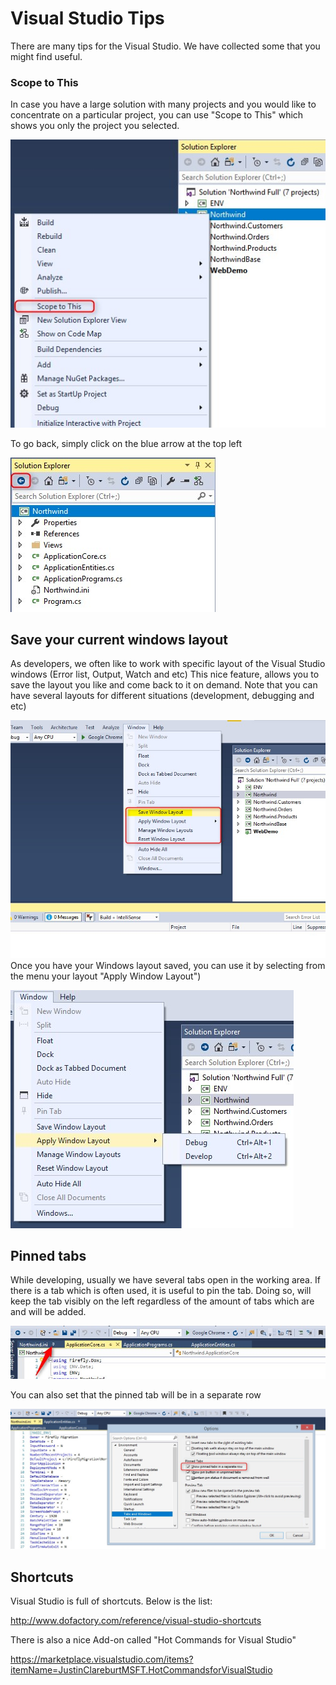 ﻿# Visual Studio Tips

There are many tips for the Visual Studio. We have collected some that you might find useful.

### Scope to This

In case you have a large solution with many projects and you would like to concentrate on a particular project, you can use "Scope to This" which shows you only the project you selected. 

![](ScopeToThis.jpg)

To go back, simply click on the blue arrow at the top left

![](ScopeToThisGoBack.jpg)

## Save your current windows layout

As developers, we often like to work with specific layout of the Visual Studio windows (Error list, Output, Watch and etc) 
This nice feature, allows you to save the layout you like and come back to it on demand.
Note that you can have several layouts for different situations (development, debugging and etc)

![](layout.jpg)
Once you have your Windows layout saved, you can use it by selecting from the menu your layout "Apply Window Layout")

![](ApplyLayout.jpg)

## Pinned tabs

While developing, usually we have several tabs open in the working area. If there is a tab which is often used, it is useful to pin the tab.
Doing so, will keep the tab visibly on the left regardless of the amount of tabs which are and will be added.

![](pinned.jpg)

You can also set that the pinned tab will be in a separate row

![](pinnedRow.jpg)

## Shortcuts

Visual Studio is full of shortcuts. Below is the list:<br>

http://www.dofactory.com/reference/visual-studio-shortcuts

There is also a nice Add-on called "Hot Commands for Visual Studio"<br>

https://marketplace.visualstudio.com/items?itemName=JustinClareburtMSFT.HotCommandsforVisualStudio


